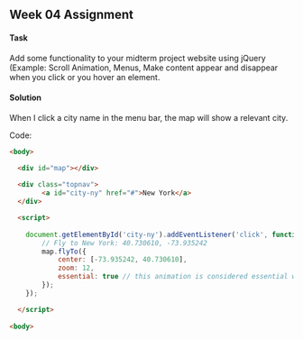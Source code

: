 ## Week 04 Assignment

#### Task
Add some functionality to your midterm project website using jQuery (Example: Scroll Animation, Menus, Make content appear and disappear when you click or you hover an element.

#### Solution
When I click a city name in the menu bar, the map will show a relevant city.

Code:
```html
<body>

  <div id="map"></div>
  
  <div class="topnav">  
		<a id="city-ny" href="#">New York</a>  
  </div>

  <script>
 
	document.getElementById('city-ny').addEventListener('click', function() {
		// Fly to New York: 40.730610, -73.935242
		map.flyTo({
			center: [-73.935242, 40.730610],
			zoom: 12,
			essential: true // this animation is considered essential with respect to prefers-reduced-motion
		});
	});

  </script>
	
<body>
```
